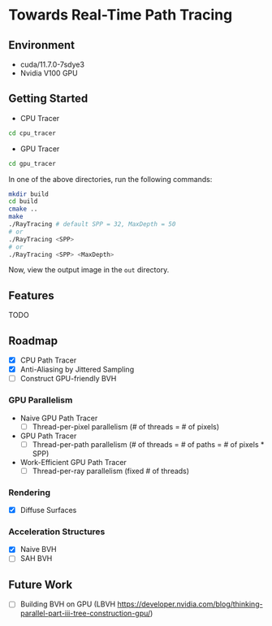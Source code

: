 # Towards Real-Time Path Tracing

## Environment

- cuda/11.7.0-7sdye3
- Nvidia V100 GPU

## Getting Started

- CPU Tracer

```bash
cd cpu_tracer
```

- GPU Tracer

```bash
cd gpu_tracer
```

In one of the above directories, run the following commands:

```bash
mkdir build
cd build
cmake ..
make
./RayTracing # default SPP = 32, MaxDepth = 50
# or
./RayTracing <SPP>
# or
./RayTracing <SPP> <MaxDepth>
```

Now, view the output image in the `out` directory.

## Features

TODO

## Roadmap

- [x] CPU Path Tracer
- [x] Anti-Aliasing by Jittered Sampling
- [ ] Construct GPU-friendly BVH

### GPU Parallelism

- Naive GPU Path Tracer
  - [ ] Thread-per-pixel parallelism (# of threads = # of pixels)
- GPU Path Tracer
  - [ ] Thread-per-path parallelism (# of threads = # of paths = # of pixels * SPP)
- Work-Efficient GPU Path Tracer
  - [ ] Thread-per-ray parallelism (fixed # of threads)

### Rendering

- [x] Diffuse Surfaces

### Acceleration Structures

- [x] Naive BVH
- [ ] SAH BVH

## Future Work

- [ ] Building BVH on GPU (LBVH <https://developer.nvidia.com/blog/thinking-parallel-part-iii-tree-construction-gpu/>)
